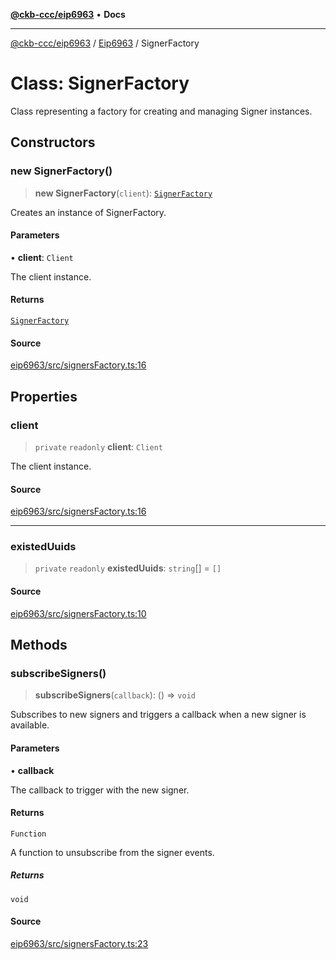 [**@ckb-ccc/eip6963**](README.md) • **Docs**

***

[@ckb-ccc/eip6963](README.md) / [Eip6963](Namespace.Eip6963.md) / SignerFactory

# Class: SignerFactory

Class representing a factory for creating and managing Signer instances.

## Constructors

### new SignerFactory()

> **new SignerFactory**(`client`): [`SignerFactory`](Eip6963.Class.SignerFactory.md)

Creates an instance of SignerFactory.

#### Parameters

• **client**: `Client`

The client instance.

#### Returns

[`SignerFactory`](Eip6963.Class.SignerFactory.md)

#### Source

[eip6963/src/signersFactory.ts:16](https://github.com/SpectreMercury/ccc/blob/df48adb02ef9cfbc211311f00ecef869462de5fa/packages/eip6963/src/signersFactory.ts#L16)

## Properties

### client

> `private` `readonly` **client**: `Client`

The client instance.

#### Source

[eip6963/src/signersFactory.ts:16](https://github.com/SpectreMercury/ccc/blob/df48adb02ef9cfbc211311f00ecef869462de5fa/packages/eip6963/src/signersFactory.ts#L16)

***

### existedUuids

> `private` `readonly` **existedUuids**: `string`[] = `[]`

#### Source

[eip6963/src/signersFactory.ts:10](https://github.com/SpectreMercury/ccc/blob/df48adb02ef9cfbc211311f00ecef869462de5fa/packages/eip6963/src/signersFactory.ts#L10)

## Methods

### subscribeSigners()

> **subscribeSigners**(`callback`): () => `void`

Subscribes to new signers and triggers a callback when a new signer is available.

#### Parameters

• **callback**

The callback to trigger with the new signer.

#### Returns

`Function`

A function to unsubscribe from the signer events.

##### Returns

`void`

#### Source

[eip6963/src/signersFactory.ts:23](https://github.com/SpectreMercury/ccc/blob/df48adb02ef9cfbc211311f00ecef869462de5fa/packages/eip6963/src/signersFactory.ts#L23)
